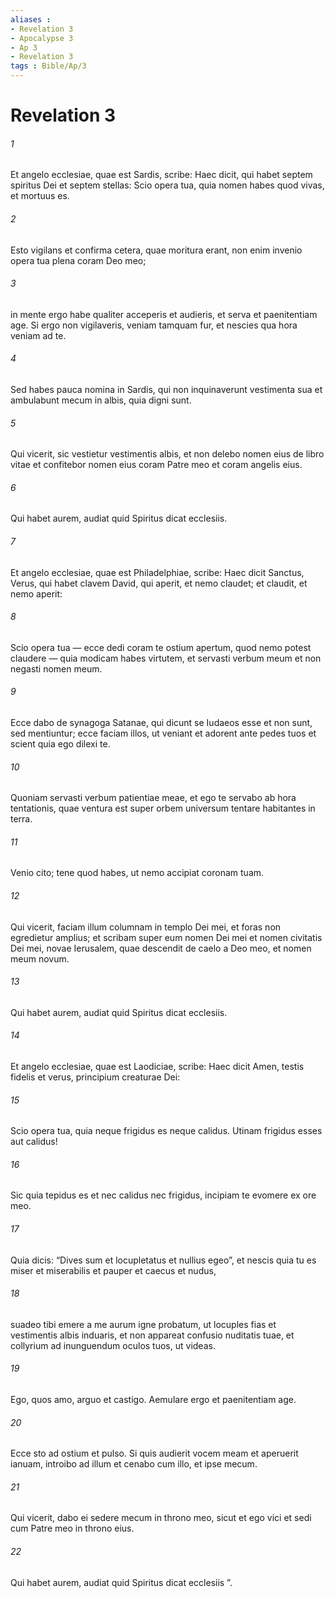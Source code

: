 ```yaml
---
aliases : 
- Revelation 3
- Apocalypse 3
- Ap 3
- Revelation 3
tags : Bible/Ap/3
---
```


# Revelation 3

###### 1
Et angelo ecclesiae, quae est Sardis, scribe: Haec dicit, qui habet septem spiritus Dei et septem stellas: Scio opera tua, quia nomen habes quod vivas, et mortuus es. 
###### 2
Esto vigilans et confirma cetera, quae moritura erant, non enim invenio opera tua plena coram Deo meo; 
###### 3
in mente ergo habe qualiter acceperis et audieris, et serva et paenitentiam age. Si ergo non vigilaveris, veniam tamquam fur, et nescies qua hora veniam ad te. 
###### 4
Sed habes pauca nomina in Sardis, qui non inquinaverunt vestimenta sua et ambulabunt mecum in albis, quia digni sunt. 
###### 5
Qui vicerit, sic vestietur vestimentis albis, et non delebo nomen eius de libro vitae et confitebor nomen eius coram Patre meo et coram angelis eius.
###### 6
Qui habet aurem, audiat quid Spiritus dicat ecclesiis.
###### 7
Et angelo ecclesiae, quae est Philadelphiae, scribe: Haec dicit Sanctus, Verus, qui habet clavem David, qui aperit, et nemo claudet; et claudit, et nemo aperit: 
###### 8
Scio opera tua — ecce dedi coram te ostium apertum, quod nemo potest claudere — quia modicam habes virtutem, et servasti verbum meum et non negasti nomen meum. 
###### 9
Ecce dabo de synagoga Satanae, qui dicunt se Iudaeos esse et non sunt, sed mentiuntur; ecce faciam illos, ut veniant et adorent ante pedes tuos et scient quia ego dilexi te. 
###### 10
Quoniam servasti verbum patientiae meae, et ego te servabo ab hora tentationis, quae ventura est super orbem universum tentare habitantes in terra. 
###### 11
Venio cito; tene quod habes, ut nemo accipiat coronam tuam. 
###### 12
Qui vicerit, faciam illum columnam in templo Dei mei, et foras non egredietur amplius; et scribam super eum nomen Dei mei et nomen civitatis Dei mei, novae Ierusalem, quae descendit de caelo a Deo meo, et nomen meum novum.
###### 13
Qui habet aurem, audiat quid Spiritus dicat ecclesiis.
###### 14
Et angelo ecclesiae, quae est Laodiciae, scribe: Haec dicit Amen, testis fidelis et verus, principium creaturae Dei: 
###### 15
Scio opera tua, quia neque frigidus es neque calidus. Utinam frigidus esses aut calidus! 
###### 16
Sic quia tepidus es et nec calidus nec frigidus, incipiam te evomere ex ore meo. 
###### 17
Quia dicis: “Dives sum et locupletatus et nullius egeo”, et nescis quia tu es miser et miserabilis et pauper et caecus et nudus, 
###### 18
suadeo tibi emere a me aurum igne probatum, ut locuples fias et vestimentis albis induaris, et non appareat confusio nuditatis tuae, et collyrium ad inunguendum oculos tuos, ut videas. 
###### 19
Ego, quos amo, arguo et castigo. Aemulare ergo et paenitentiam age. 
###### 20
Ecce sto ad ostium et pulso. Si quis audierit vocem meam et aperuerit ianuam, introibo ad illum et cenabo cum illo, et ipse mecum. 
###### 21
Qui vicerit, dabo ei sedere mecum in throno meo, sicut et ego vici et sedi cum Patre meo in throno eius.
###### 22
Qui habet aurem, audiat quid Spiritus dicat ecclesiis ”.
